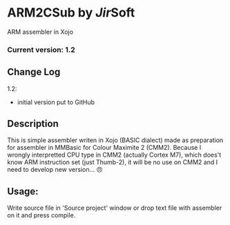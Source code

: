 # ARM2CSub by *Jir*Soft
ARM assembler in Xojo

### Current version: 1.2

## Change Log
1.2:
* initial version put to GitHub

## Description
This is simple assembler writen in Xojo (BASIC dialect) made as preparation for assembler in MMBasic for Colour Maximite 2 (CMM2). Because I wrongly interpretted CPU type in CMM2 (actually Cortex M7), which does't know ARM instruction set (just Thumb-2), it will be no use on CMM2 and I need to develop new version... :angry:

## Usage:
Write source file in 'Source project' window or drop text file with assembler on it and press compile.
